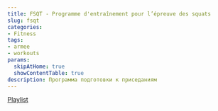 ```yaml
---
title: FSQT - Programme d'entraînement pour l’épreuve des squats
slug: fsqt
categories:
- Fitness
tags:
- armee
- workouts
params:
  skipAtHome: true
  showContentTable: true
description: Программа подготовки к приседаниям
---
```

[Playlist](https://youtube.com/playlist?list=PLePB1BEtiZ_1TdAz13O7XKLwwYDDEMP1i&si=zthnl72anyU33c6s)
